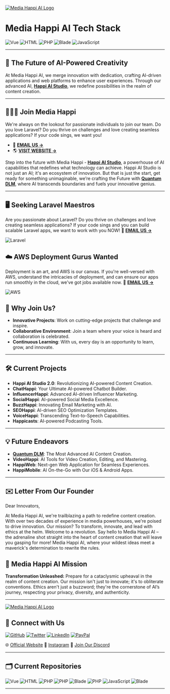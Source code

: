 [![Media Happi AI Logo](https://mediahappi.ai/wp-content/uploads/2023/05/online-logo-creator-for-electronics-companies-with-circuit-board-clipart-2176b-16-copy-3.png)](https://mediahappi.ai)

# Media Happi AI Tech Stack

![Vue](https://img.shields.io/badge/-Vue-4FC08D?style=flat-square&logo=Vue.js&logoColor=white)
![HTML](https://img.shields.io/badge/-HTML-E34F26?style=flat-square&logo=html5&logoColor=white)
![PHP](https://img.shields.io/badge/-PHP-777BB4?style=flat-square&logo=php&logoColor=white)
![Blade](https://img.shields.io/badge/-Blade-FF2D20?style=flat-square&logo=laravel&logoColor=white)
![JavaScript](https://img.shields.io/badge/-JavaScript-F7DF1E?style=flat-square&logo=javascript&logoColor=black)

---

## :rocket: **The Future of AI-Powered Creativity** 

At Media Happi AI, we merge innovation with dedication, crafting AI-driven applications and web platforms to enhance user experiences. Through our advanced AI, <a href="https://mediahappi.ai"><b>Happi AI Studio</b></a>, we redefine possibilities in the realm of content creation.

---
## :people_holding_hands: Join Media Happi

We're always on the lookout for passionate individuals to join our team. Do you love Laravel? Do you thrive on challenges and love creating seamless applications? If your code sings, we want you!

- :email: <a href="mailto:mediahappi@gmail.com"><b>EMAIL US -> </b></a> 
- :earth_americas: <a href="https://mediahappi.ai"><b>VISIT WEBSITE -> </b></a> 

Step into the future with Media Happi - <a href="https://mediahappi.ai"><b>Happi AI Studio</b></a>, a powerhouse of AI capabilities that redefines what technology can achieve. Happi AI Studio is not just an AI; it's an ecosystem of innovation. But that is just the start, get ready for something unimaginable, we’re crafting the Future with <a href="https://www.QuantumDLM.com"><b>Quantum DLM</b></a>, where AI transcends boundaries and fuels your innovative genius.

---

## 🖥️ Seeking Laravel Maestros
Are you passionate about Laravel? Do you thrive on challenges and love creating seamless applications? If your code sings and you can build scalable Laravel apps, we want to work with you NOW!
:email: <a href="mailto:mediahappi@gmail.com"><b>EMAIL US -> </b></a> 

![Laravel](https://img.shields.io/badge/Laravel-%FF2D20.svg?&style=for-the-badge&logo=Laravel&logoColor=white)

## ☁️ AWS Deployment Gurus Wanted
Deployment is an art, and AWS is our canvas. If you're well-versed with AWS, understand the intricacies of deployment, and can ensure our apps run smoothly in the cloud, we've got jobs available now.
:email: <a href="mailto:mediahappi@gmail.com"><b>EMAIL US -> </b></a> 

![AWS](https://img.shields.io/badge/Amazon%20AWS-FF9900?style=for-the-badge&logo=amazon-aws&logoColor=white)

## 🌟 Why Join Us?
- **Innovative Projects**: Work on cutting-edge projects that challenge and inspire.
- **Collaborative Environment**: Join a team where your voice is heard and collaboration is celebrated.
- **Continuous Learning**: With us, every day is an opportunity to learn, grow, and innovate.

---

## :hammer_and_wrench: **Current Projects** 

- **Happi AI Studio 2.0**: Revolutionizing AI-powered Content Creation.
- **ChatHappi**: Your Ultimate AI-powered Chatbot Builder.
- **InfluencerHappi**: Advanced AI-driven Influencer Marketing.
- **SocialHappi**: AI-powered Social Media Excellence.
- **BuzzHappi**: Innovating Email Marketing with AI.
- **SEOHappi**: AI-driven SEO Optimization Templates.
- **VoiceHappi**: Transcending Text-to-Speech Capabilities.
- **Happicasts**: AI-powered Podcasting Tools.

---

## 💡 **Future Endeavors** 

- **<a href="https://www.QuantumDLM.com"><b>Quantum DLM</b></a>**: The Most Advanced AI Content Creation.
- **VideoHappi**: AI Tools for Video Creation, Editing, and Mastering.
- **HappiWeb**: Next-gen Web Application for Seamless Experiences.
- **HappiMobile**: AI On-the-Go with Our iOS & Android Apps.

  
---

## ✉️ **Letter From Our Founder** 

Dear Innovators,

At Media Happi AI, we're trailblazing a path to redefine content creation. With over two decades of experience in media powerhouses, we're poised to drive innovation. Our mission? To transform, innovate, and lead with ethics at the helm. Welcome to a revolution. Say hello to Media Happi AI – the adrenaline shot straight into the heart of content creation that will leave you gasping for more! Media Happi AI, where your wildest ideas meet a maverick's determination to rewrite the rules. 


## 📣 Media Happi AI Mission
<b>Transformation Unleashed:</b> Prepare for a cataclysmic upheaval in the realm of content creation. Our mission isn't just to innovate; it's to obliterate conventions. Ethics aren't just a buzzword; they're the cornerstone of AI’s journey, respecting your privacy, diversity, and authenticity.


---
[![Media Happi AI Logo](https://mediahappi.ai/wp-content/uploads/2023/05/online-logo-creator-for-electronics-companies-with-circuit-board-clipart-2176b-16-copy-3.png)](https://mediahappi.ai)

## 📲 **Connect with Us** 
<p align="left">
  <a href="https://github.com/MEDIA-HAPPI-AI"><img src="https://img.shields.io/badge/GitHub-100000?style=for-the-badge&logo=github&logoColor=white" alt="GitHub"></a>
  <a href="https://twitter.com/mediahappi"><img src="https://img.shields.io/badge/Twitter-1DA1F2?style=for-the-badge&logo=twitter&logoColor=white" alt="Twitter"></a>
  <a href="https://www.linkedin.com/company/mediahappi"><img src="https://img.shields.io/badge/LinkedIn-0077B5?style=for-the-badge&logo=linkedin&logoColor=white" alt="LinkedIn"></a>
  <a href="https://www.paypal.com/paypalme/mediahappi"><img src="https://img.shields.io/badge/PayPal-00457C?style=for-the-badge&logo=paypal&logoColor=white" alt="PayPal"></a>
</p>

🌐 [Official Website](https://mediahappi.ai)
📸 [Instagram](https://instagram.com/media_happi)
💌 [Join Our Discord](https://discord.gg/As8BxpGR)

---



## 🗂️ Current Repositories 
![Vue](https://img.shields.io/badge/-Vue-4FC08D?style=flat-square&logo=Vue.js&logoColor=white) 
![HTML](https://img.shields.io/badge/-HTML-E34F26?style=flat-square&logo=html5&logoColor=white) 
![PHP](https://img.shields.io/badge/-PHP-777BB4?style=flat-square&logo=php&logoColor=white) 
![PHP](https://img.shields.io/badge/-PHP-777BB4?style=flat-square&logo=php&logoColor=white) 
![Blade](https://img.shields.io/badge/-Blade-FF2D20?style=flat-square&logo=laravel&logoColor=white) 
![PHP](https://img.shields.io/badge/-PHP-777BB4?style=flat-square&logo=php&logoColor=white) 
![JavaScript](https://img.shields.io/badge/-JavaScript-F7DF1E?style=flat-square&logo=javascript&logoColor=black)
![Blade](https://img.shields.io/badge/-Blade-FF2D20?style=flat-square&logo=laravel&logoColor=white) 

---

